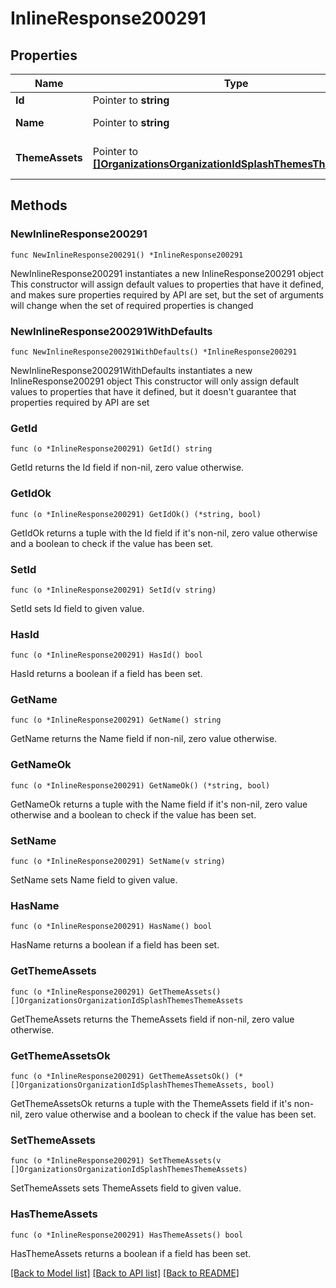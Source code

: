 # InlineResponse200291

## Properties

Name | Type | Description | Notes
------------ | ------------- | ------------- | -------------
**Id** | Pointer to **string** | theme id | [optional] 
**Name** | Pointer to **string** | theme name | [optional] 
**ThemeAssets** | Pointer to [**[]OrganizationsOrganizationIdSplashThemesThemeAssets**](OrganizationsOrganizationIdSplashThemesThemeAssets.md) | list of theme assets | [optional] 

## Methods

### NewInlineResponse200291

`func NewInlineResponse200291() *InlineResponse200291`

NewInlineResponse200291 instantiates a new InlineResponse200291 object
This constructor will assign default values to properties that have it defined,
and makes sure properties required by API are set, but the set of arguments
will change when the set of required properties is changed

### NewInlineResponse200291WithDefaults

`func NewInlineResponse200291WithDefaults() *InlineResponse200291`

NewInlineResponse200291WithDefaults instantiates a new InlineResponse200291 object
This constructor will only assign default values to properties that have it defined,
but it doesn't guarantee that properties required by API are set

### GetId

`func (o *InlineResponse200291) GetId() string`

GetId returns the Id field if non-nil, zero value otherwise.

### GetIdOk

`func (o *InlineResponse200291) GetIdOk() (*string, bool)`

GetIdOk returns a tuple with the Id field if it's non-nil, zero value otherwise
and a boolean to check if the value has been set.

### SetId

`func (o *InlineResponse200291) SetId(v string)`

SetId sets Id field to given value.

### HasId

`func (o *InlineResponse200291) HasId() bool`

HasId returns a boolean if a field has been set.

### GetName

`func (o *InlineResponse200291) GetName() string`

GetName returns the Name field if non-nil, zero value otherwise.

### GetNameOk

`func (o *InlineResponse200291) GetNameOk() (*string, bool)`

GetNameOk returns a tuple with the Name field if it's non-nil, zero value otherwise
and a boolean to check if the value has been set.

### SetName

`func (o *InlineResponse200291) SetName(v string)`

SetName sets Name field to given value.

### HasName

`func (o *InlineResponse200291) HasName() bool`

HasName returns a boolean if a field has been set.

### GetThemeAssets

`func (o *InlineResponse200291) GetThemeAssets() []OrganizationsOrganizationIdSplashThemesThemeAssets`

GetThemeAssets returns the ThemeAssets field if non-nil, zero value otherwise.

### GetThemeAssetsOk

`func (o *InlineResponse200291) GetThemeAssetsOk() (*[]OrganizationsOrganizationIdSplashThemesThemeAssets, bool)`

GetThemeAssetsOk returns a tuple with the ThemeAssets field if it's non-nil, zero value otherwise
and a boolean to check if the value has been set.

### SetThemeAssets

`func (o *InlineResponse200291) SetThemeAssets(v []OrganizationsOrganizationIdSplashThemesThemeAssets)`

SetThemeAssets sets ThemeAssets field to given value.

### HasThemeAssets

`func (o *InlineResponse200291) HasThemeAssets() bool`

HasThemeAssets returns a boolean if a field has been set.


[[Back to Model list]](../README.md#documentation-for-models) [[Back to API list]](../README.md#documentation-for-api-endpoints) [[Back to README]](../README.md)


